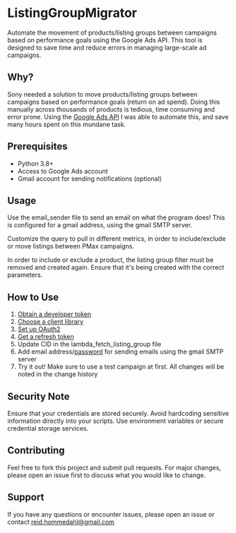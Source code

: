 # ListingGroupMigrator
Automate the movement of products/listing groups between campaigns based on performance goals using the Google Ads API. This tool is designed to save time and reduce errors in managing large-scale ad campaigns.

## Why?
Sony needed a solution to move products/listing groups between campaigns based on performance goals (return on ad spend). Doing this manually across thousands of products is tedious, time consuming and error prone. Using the [Google Ads API](https://github.com/googleads/google-ads-python) I was able to automate this, and save many hours spent on this mundane task.

## Prerequisites
- Python 3.8+
- Access to Google Ads account
- Gmail account for sending notifications (optional)

## Usage
Use the email_sender file to send an email on what the program does! This is configured for a gmail address, using the gmail SMTP server. 

Customize the query to pull in different metrics, in order to include/exclude or move listings between PMax campaigns. 

In order to include or exclude a product, the listing group filter must be removed and created again. Ensure that it's being created with the correct parameters. 

## How to Use
1. [Obtain a developer token](https://developers.google.com/google-ads/shopping/full-automation/articles/t11#obtain_a_developer_token)
2. [Choose a client library](https://developers.google.com/google-ads/shopping/full-automation/articles/t11#choose_a_client_library)
3. [Set up OAuth2](https://developers.google.com/google-ads/shopping/full-automation/articles/t11#set_up_oauth2)
4. [Get a refresh token](https://developers.google.com/google-ads/shopping/full-automation/articles/t11#get_a_refresh_token)
5. Update CID in the lambda_fetch_listing_group file
6. Add email address/[password](https://support.google.com/mail/answer/185833?hl=en) for sending emails using the gmail SMTP server
7. Try it out! Make sure to use a test campaign at first. All changes will be noted in the change history

## Security Note
Ensure that your credentials are stored securely. Avoid hardcoding sensitive information directly into your scripts. Use environment variables or secure credential storage services.

## Contributing
Feel free to fork this project and submit pull requests. For major changes, please open an issue first to discuss what you would like to change.

## Support
If you have any questions or encounter issues, please open an issue or contact reid.hommedahl@gmail.com
